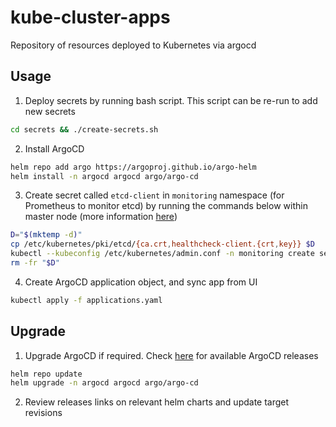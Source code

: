 # kube-cluster-apps

Repository of resources deployed to Kubernetes via argocd

## Usage

1. Deploy secrets by running bash script. This script can be re-run to add new secrets

```bash
cd secrets && ./create-secrets.sh
```

2. Install ArgoCD

```bash
helm repo add argo https://argoproj.github.io/argo-helm
helm install -n argocd argocd argo/argo-cd
```

3. Create secret called `etcd-client` in `monitoring` namespace (for Prometheus to monitor etcd) by running the commands below within master node (more information [here](https://github.com/helm/charts/issues/6921#issuecomment-480873676))

```bash
D="$(mktemp -d)"
cp /etc/kubernetes/pki/etcd/{ca.crt,healthcheck-client.{crt,key}} $D
kubectl --kubeconfig /etc/kubernetes/admin.conf -n monitoring create secret generic etcd-client --from-file="$D"
rm -fr "$D"
```

4. Create ArgoCD application object, and sync app from UI

```bash
kubectl apply -f applications.yaml
```

## Upgrade

1. Upgrade ArgoCD if required. Check [here](https://github.com/argoproj/argo-helm/pkgs/container/argo-helm%2Fargo-cd) for available ArgoCD releases

```bash
helm repo update
helm upgrade -n argocd argocd argo/argo-cd
```

2. Review releases links on relevant helm charts and update target revisions
